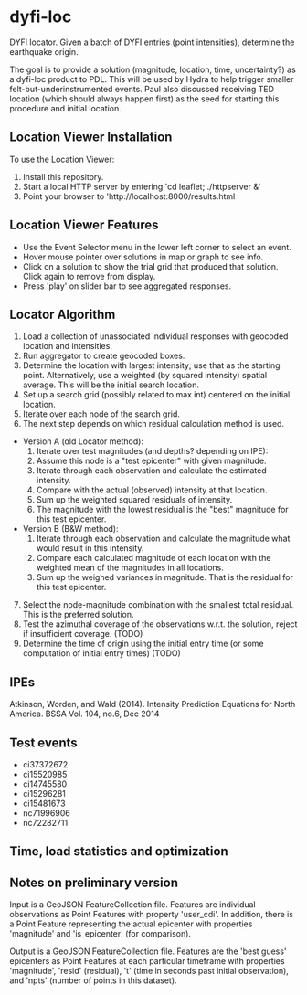 # dyfi-loc
DYFI locator. Given a batch of DYFI entries (point intensities), determine the earthquake origin. 

The goal is to provide a solution (magnitude, location, time, uncertainty?) as a dyfi-loc product to PDL. This will be used by Hydra to help trigger smaller felt-but-underinstrumented events. Paul also discussed receiving TED location (which should always happen first) as the seed for starting this procedure and initial location.

Location Viewer Installation
---------------

To use the Location Viewer:

1. Install this repository.
2. Start a local HTTP server by entering 'cd leaflet; ./httpserver &'
3. Point your browser to 'http://localhost:8000/results.html

Location Viewer Features
-----
- Use the Event Selector menu in the lower left corner to select an event.
- Hover mouse pointer over solutions in map or graph to see info.
- Click on a solution to show the trial grid that produced that solution. Click again to remove from display.
- Press 'play' on slider bar to see aggregated responses.

Locator Algorithm
---------
1. Load a collection of unassociated individual responses with geocoded location and intensities. 
2. Run aggregator to create geocoded boxes.
3. Determine the location with largest intensity; use that as the starting point. Alternatively, use a weighted (by squared intensity) spatial average. This will be the initial search location.
4. Set up a search grid (possibly related to max int) centered on the initial location.
5. Iterate over each node of the search grid.
6. The next step depends on which residual calculation method is used.
  - Version A (old Locator method):
    1. Iterate over test magnitudes (and depths? depending on IPE):
      1. Assume this node is a "test epicenter" with given magnitude. 
      2. Iterate through each observation and calculate the estimated intensity.
      3. Compare with the actual (observed) intensity at that location.
      4. Sum up the weighted squared residuals of intensity.
    2. The magnitude with the lowest residual is the "best" magnitude for this test epicenter.
  - Version B (B&W method):
    1. Iterate through each observation and calculate the magnitude what would result in this intensity.
    2. Compare each calculated magnitude of each location with the weighted mean of the magnitudes in all locations.
    3. Sum up the weighed variances in magnitude. That is the residual for this test epicenter.
7. Select the node-magnitude combination with the smallest total residual. This is the preferred solution.
8. Test the azimuthal coverage of the observations w.r.t. the solution, reject if insufficient coverage. (TODO)
9. Determine the time of origin using the initial entry time (or some computation of initial entry times) (TODO)

IPEs
----
Atkinson, Worden, and Wald (2014). Intensity Prediction Equations for North America. BSSA Vol. 104, no.6, Dec 2014

Test events
-----------
- ci37372672
- ci15520985
- ci14745580
- ci15296281
- ci15481673
- nc71996906
- nc72282711

Time, load statistics and optimization
-----------------------

Notes on preliminary version
-----------------------
Input is a GeoJSON FeatureCollection file. Features are individual observations as Point Features with property 'user_cdi'. In addition, there is a Point Feature representing the actual epicenter with properties 'magnitude' and 'is_epicenter' (for comparison).

Output is a GeoJSON FeatureCollection file. Features are the 'best guess' epicenters as Point Features at each particular timeframe with properties 'magnitude', 'resid' (residual), 't' (time in seconds past initial observation), and 'npts' (number of points in this dataset).  

